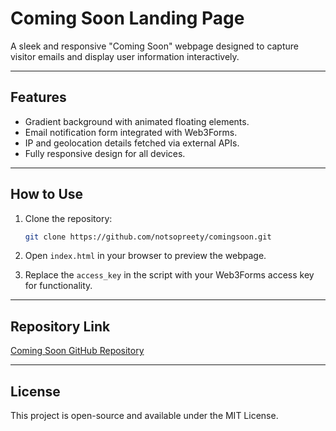 # Coming Soon Landing Page

A sleek and responsive "Coming Soon" webpage designed to capture visitor emails and display user information interactively.

---

## Features

- Gradient background with animated floating elements.
- Email notification form integrated with Web3Forms.
- IP and geolocation details fetched via external APIs.
- Fully responsive design for all devices.

---

## How to Use

1. Clone the repository:
   ```bash
   git clone https://github.com/notsopreety/comingsoon.git
   ```

2. Open `index.html` in your browser to preview the webpage.

3. Replace the `access_key` in the script with your Web3Forms access key for functionality.

---

## Repository Link

[Coming Soon GitHub Repository](https://github.com/notsopreety/comingsoon)

---

## License

This project is open-source and available under the MIT License.
